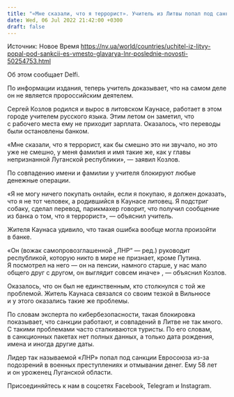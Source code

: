 ```yaml
---
title: "«Мне сказали, что я террорист». Учитель из Литвы попал под санкции ЕС вместо главаря «ЛНР»"
date: Wed, 06 Jul 2022 21:42:00 +0300
draft: false
---
```

Источник: Новое Время https://nv.ua/world/countries/uchitel-iz-litvy-popal-pod-sankcii-es-vmesto-glavarya-lnr-poslednie-novosti-50254753.html


 Об этом сообщает Delfi.

По информации издания, теперь учитель доказывает, что на самом деле он не является пророссийским деятелем.

Сергей Козлов родился и вырос в литовском Каунасе, работает в этом городе учителем русского языка. Этим летом он заметил, что с рабочего места ему не приходит зарплата. Оказалось, что переводы были остановлены банком.

«Мне сказали, что я террорист, как бы смешно это ни звучало, но это уже не смешно, у меня фамилия и имя такие же, как у главы непризнанной Луганской республики», — заявил Козлов.

По совпадению имени и фамилии у учителя блокируют любые денежные операции.

«Я не могу ничего покупать онлайн, если я покупаю, я должен доказать, что я не тот человек, а родившийся в Каунасе литовец. Я подстриг собаку, сделал перевод, парикмахер говорит, что получил сообщение из банка о том, что я террорист», — объяснил учитель.

Жителя Каунаса удивило, что такая ошибка вообще могла произойти в банке.

«Он (вожак самопровозглашенной „ЛНР“ — ред.) руководит республикой, которую никто в мире не признает, кроме Путина. Я посмотрел на него — он на пенсии, намного старше, у нас мало общего друг с другом, он выглядит совсем иначе» , — объяснил Козлов.

Оказалось, что он был не единственным, кто столкнулся с той же проблемой. Житель Каунаса связался со своим тезкой в ​​Вильнюсе и у этого оказались такие же проблемы.

По словам эксперта по кибербезопасности, такая блокировка показывает, что санкции работают, и совпадений в Литве не так много. С такими проблемами часто сталкиваются туристы. По его словам, в санкционных пакетах нет полных данных, а только дата рождения, имена и иногда другие даты.

Лидер так называемой «ЛНР» попал под санкции Евросоюза из-за подозрений в военных преступлениях и отмывании денег. Ему 58 лет и он уроженец Луганской области.

Присоединяйтесь к нам в соцсетях Facebook, Telegram и Instagram.
